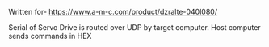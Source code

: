 Written for-
https://www.a-m-c.com/product/dzralte-040l080/

Serial of Servo Drive is routed over UDP by target computer. Host computer sends commands in HEX